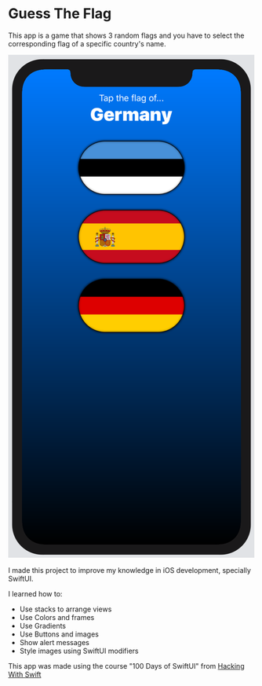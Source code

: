 #  Guess The Flag 

This app is a game that shows 3 random flags and you have to select the corresponding flag of a specific country's name.

![Guess The Flag](https://github.com/rafaelcalunga/GuessTheFlag/blob/master/GuessTheFlag.png)

I made this project to improve my knowledge in iOS development, specially SwiftUI.

I learned how to:

- Use stacks to arrange views
- Use Colors and frames
- Use Gradients
- Use Buttons and images
- Show alert messages
- Style images using SwiftUI modifiers

This app was made using the course "100 Days of SwiftUI" from [Hacking With Swift](https://www.hackingwithswift.com/100/swiftui/)
